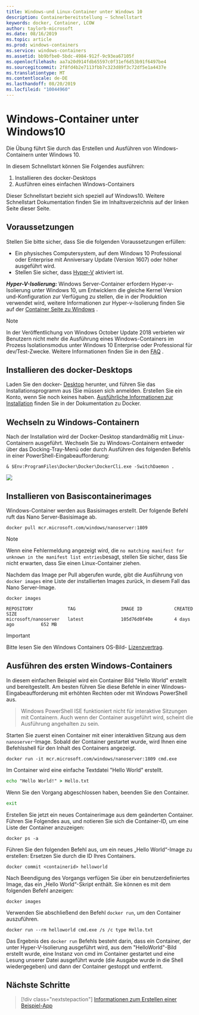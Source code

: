 ```yaml
---
title: Windows-und Linux-Container unter Windows 10
description: Containerbereitstellung – Schnellstart
keywords: docker, Container, LCOW
author: taylorb-microsoft
ms.date: 08/16/2019
ms.topic: article
ms.prod: windows-containers
ms.service: windows-containers
ms.assetid: bb9bfbe0-5bdc-4984-912f-9c93ea67105f
ms.openlocfilehash: aa7a20d914fdb65597c0f31ef6d53b91f6497be4
ms.sourcegitcommit: 2f8fd4b2e7113fbb7c323d89f3c72df5e1a4437e
ms.translationtype: MT
ms.contentlocale: de-DE
ms.lasthandoff: 08/20/2019
ms.locfileid: "10044960"
---
```

# <a name="windows-containers-on-windows-10"></a>Windows-Container unter Windows10

Die Übung führt Sie durch das Erstellen und Ausführen von Windows-Containern unter Windows 10.

In diesem Schnellstart können Sie Folgendes ausführen:

1. Installieren des docker-Desktops
2. Ausführen eines einfachen Windows-Containers

Dieser Schnellstart bezieht sich speziell auf Windows10. Weitere Schnellstart Dokumentation finden Sie im Inhaltsverzeichnis auf der linken Seite dieser Seite.

## <a name="prerequisites"></a>Voraussetzungen
Stellen Sie bitte sicher, dass Sie die folgenden Voraussetzungen erfüllen:
- Ein physisches Computersystem, auf dem Windows 10 Professional oder Enterprise mit Anniversary Update (Version 1607) oder höher ausgeführt wird. 
- Stellen Sie sicher, dass [Hyper-V](https://docs.microsoft.com/virtualization/hyper-v-on-windows/reference/hyper-v-requirements) aktiviert ist.

***Hyper-V-Isolierung:*** Windows Server-Container erfordern Hyper-v-Isolierung unter Windows 10, um Entwicklern die gleiche Kernel Version und-Konfiguration zur Verfügung zu stellen, die in der Produktion verwendet wird, weitere Informationen zur Hyper-v-Isolierung finden Sie auf der [Container Seite zu Windows](../about/index.md) .

> [!NOTE]
> In der Veröffentlichung von Windows October Update 2018 verbieten wir Benutzern nicht mehr die Ausführung eines Windows-Containers im Prozess Isolationsmodus unter Windows 10 Enterprise oder Professional für dev/Test-Zwecke. Weitere Informationen finden Sie in den [FAQ](../about/faq.md) .

## <a name="install-docker-desktop"></a>Installieren des docker-Desktops

Laden Sie den docker- [Desktop](https://store.docker.com/editions/community/docker-ce-desktop-windows) herunter, und führen Sie das Installationsprogramm aus (Sie müssen sich anmelden. Erstellen Sie ein Konto, wenn Sie noch keines haben. [Ausführliche Informationen zur Installation](https://docs.docker.com/docker-for-windows/install) finden Sie in der Dokumentation zu Docker.

## <a name="switch-to-windows-containers"></a>Wechseln zu Windows-Containern

Nach der Installation wird der Docker-Desktop standardmäßig mit Linux-Containern ausgeführt. Wechseln Sie zu Windows-Containern entweder über das Docking-Tray-Menü oder durch Ausführen des folgenden Befehls in einer PowerShell-Eingabeaufforderung:

```console
& $Env:ProgramFiles\Docker\Docker\DockerCli.exe -SwitchDaemon .
```

![](./media/docker-for-win-switch.png)

## <a name="install-base-container-images"></a>Installieren von Basiscontainerimages

Windows-Container werden aus Basisimages erstellt. Der folgende Befehl ruft das Nano Server-Basisimage ab.

```console
docker pull mcr.microsoft.com/windows/nanoserver:1809
```

> [!NOTE]
> Wenn eine Fehlermeldung angezeigt wird, die `no matching manifest for unknown in the manifest list entries`besagt, stellen Sie sicher, dass Sie nicht erwarten, dass Sie einen Linux-Container ziehen.

Nachdem das Image per Pull abgerufen wurde, gibt die Ausführung von `docker images` eine Liste der installierten Images zurück, in diesem Fall das Nano Server-Image.

```console
docker images

REPOSITORY             TAG                 IMAGE ID            CREATED             SIZE
microsoft/nanoserver   latest              105d76d0f40e        4 days ago          652 MB
```

> [!IMPORTANT]
> Bitte lesen Sie den Windows Containers OS-Bild- [Lizenzvertrag](../images-eula.md).

## <a name="run-your-first-windows-container"></a>Ausführen des ersten Windows-Containers

In diesem einfachen Beispiel wird ein Container Bild "Hello World" erstellt und bereitgestellt. Am besten führen Sie diese Befehle in einer Windows-Eingabeaufforderung mit erhöhten Rechten oder mit Windows PowerShell aus.

> Windows PowerShell ISE funktioniert nicht für interaktive Sitzungen mit Containern. Auch wenn der Container ausgeführt wird, scheint die Ausführung angehalten zu sein.

Starten Sie zuerst einen Container mit einer interaktiven Sitzung aus dem `nanoserver`-Image. Sobald der Container gestartet wurde, wird Ihnen eine Befehlsshell für den Inhalt des Containers angezeigt.  

```console
docker run -it mcr.microsoft.com/windows/nanoserver:1809 cmd.exe
```

Im Container wird eine einfache Textdatei "Hello World" erstellt.

```cmd
echo "Hello World!" > Hello.txt
```   

Wenn Sie den Vorgang abgeschlossen haben, beenden Sie den Container.

```cmd
exit
```

Erstellen Sie jetzt ein neues Containerimage aus dem geänderten Container. Führen Sie Folgendes aus, und notieren Sie sich die Container-ID, um eine Liste der Container anzuzeigen:

```console
docker ps -a
```

Führen Sie den folgenden Befehl aus, um ein neues „Hello World“-Image zu erstellen: Ersetzen Sie <containerid> durch die ID Ihres Containers.

```console
docker commit <containerid> helloworld
```

Nach Beendigung des Vorgangs verfügen Sie über ein benutzerdefiniertes Image, das ein „Hello World“-Skript enthält. Sie können es mit dem folgenden Befehl anzeigen:

```console
docker images
```

Verwenden Sie abschließend den Befehl `docker run`, um den Container auszuführen.

```console
docker run --rm helloworld cmd.exe /s /c type Hello.txt
```

Das Ergebnis des `docker run` Befehls besteht darin, dass ein Container, der unter Hyper-V-Isolierung ausgeführt wird, aus dem "HelloWorld"-Bild erstellt wurde, eine Instanz von cmd im Container gestartet und eine Lesung unserer Datei ausgeführt wurde (die Ausgabe wurde in die Shell wiedergegeben) und dann der Container gestoppt und entfernt.

## <a name="next-steps"></a>Nächste Schritte

> [!div class="nextstepaction"]
> [Informationen zum Erstellen einer Beispiel-App](./building-sample-app.md)
